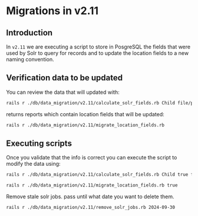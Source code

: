 <!-- Copyright (c) 2014 - 2023 UNICEF. All rights reserved. -->

Migrations in v2.11
========

## Introduction
In `v2.11` we are executing a script to store in PosgreSQL the fields that were used by Solr
to query for records and to update the location fields to a new naming convention.

## Verification data to be updated
You can review the data that will updated with:

```bash
rails r ./db/data_migration/v2.11/calculate_solr_fields.rb Child file/path.txt
```

returns reports which contain location fields that will be updated:
```bash
rails r ./db/data_migration/v2.11/migrate_location_fields.rb
```

## Executing scripts
Once you validate that the info is correct you can execute the script to modify the data using:

```bash
rails r ./db/data_migration/v2.11/calculate_solr_fields.rb Child true file/path.txt
```

```bash
rails r ./db/data_migration/v2.11/migrate_location_fields.rb true
```
Remove stale solr jobs. pass until what date you want to delete them.
```bash
rails r ./db/data_migration/v2.11/remove_solr_jobs.rb 2024-09-30
```

